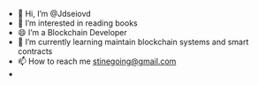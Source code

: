 - 👋 Hi, I’m @Jdseiovd
- 👀 I’m interested in reading books
- 😄 I’m a Blockchain Developer
- 🌱 I’m currently learning maintain blockchain systems and smart contracts
- 📫 How to reach me stinegoing@gmail.com
- 
<!---
Jdseiovd/Jdseiovd is a ✨ special ✨ repository because its `README.md` (this file) appears on your GitHub profile.
You can click the Preview link to take a look at your changes.
--->
